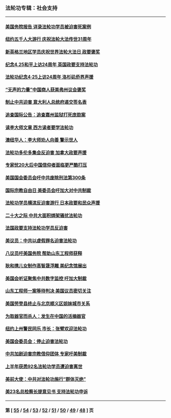 ### 法轮功专辑：社会支持
---
#### [美国务院报告 详录法轮功学员被迫害死案例](../../pages/nf4386/n13997752.md?05230430) 
#### [纽约五千人大游行 庆祝法轮大法传世31周年](../../pages/nf4386/n13995110.md?05230430) 
#### [新英格兰地区学员庆祝世界法轮大法日 政要褒奖](../../pages/nf4386/n13990800.md?05230430) 
#### [纪念4.25和平上访24周年 英国政要支持法轮功](../../pages/nf4386/n13984057.md?05230430) 
#### [法轮功纪念4·25上访24周年 洛杉矶侨界声援](../../pages/nf4386/n13978796.md?05230430) 
#### [“无声的力量”中国商人获美弗州议会褒奖](../../pages/nf4386/n13941208.md?05230430) 
#### [制止中共迫害 意大利人总统府递交签名表](../../pages/nf4386/n13933726.md?05230430) 
#### [追查国际公告：追查嘉州监狱打死庞勋案](../../pages/nf4386/n13933461.md?05230430) 
#### [读李大师文章 西方读者要学法轮功](../../pages/nf4386/n13925142.md?05230430) 
#### [澳纽华人：李大师劝人向善 警示世人](../../pages/nf4386/n13924146.md?05230430) 
#### [法轮功多伦多集会反迫害 加拿大政要声援](../../pages/nf4386/n13881303.md?05230430) 
#### [专家忧20大后中国信仰者面临更严酷打压](../../pages/nf4386/n13874993.md?05230430) 
#### [美国国会委员会吁中共废除刑法第300条](../../pages/nf4386/n13868121.md?05230430) 
#### [国际宗教自由日 美委员会吁加大对中共制裁](../../pages/nf4386/n13855021.md?05230430) 
#### [法轮功学员横滨反迫害游行 日本政要和民众声援](../../pages/nf4386/n13847132.md?05230430) 
#### [二十大之际 中共大面积绑架骚扰法轮功](../../pages/nf4386/n13846381.md?05230430) 
#### [法国政要支持法轮功学员反迫害](../../pages/nf4386/n13841970.md?05230430) 
#### [美议员：中共以虚假罪名迫害法轮功](../../pages/nf4386/n13841083.md?05230430) 
#### [八议员吁美国务院 帮助山东工程师获释](../../pages/nf4386/n13836379.md?05230430) 
#### [耿和携儿女制作高智晟浮雕 美纪念馆展出](../../pages/nf4386/n13829624.md?05230430) 
#### [美国会听证聚焦中共数字监控 吁加大制裁](../../pages/nf4386/n13825083.md?05230430) 
#### [山东工程师一案等待判决 美国议员密切关注](../../pages/nf4386/n13815065.md?05230430) 
#### [美国劳登县终止与北京顺义区姐妹城市关系](../../pages/nf4386/n13811030.md?05230430) 
#### [为取器官而杀人：发生在中国的活摘器官](../../pages/nf4386/n13794731.md?05230430) 
#### [纽约上州警民同乐 市长：张臂欢迎法轮功](../../pages/nf4386/n13794375.md?05230430) 
#### [美国会委员会：停止迫害法轮功](../../pages/nf4386/n13788164.md?05230430) 
#### [中共加剧迫害宗教信仰团体 专家吁美制裁](../../pages/nf4386/n13780252.md?05230430) 
#### [上半年获悉92名法轮功学员遭迫害离世](../../pages/nf4386/n13772701.md?05230430) 
#### [美前大使：中共对法轮功施行“群体灭绝”](../../pages/nf4386/n13771705.md?05230430) 
#### [美23名总检察长提意见书 支持法轮功申诉](../../pages/nf4386/n13766596.md?05230430) 

---
#### 第 [ [55](./55.md?05230430) / [54](./54.md?05230430) / [53](./53.md?05230430) / [52](./52.md?05230430) / [51](./51.md?05230430) / [50](./50.md?05230430) / [49](./49.md?05230430) / [48](./48.md?05230430) ] 页
